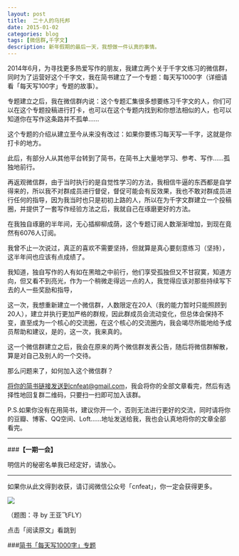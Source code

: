```yaml
---
layout: post
title:  二十人的乌托邦
date: 2015-01-02
categories: blog
tags: [微信群,千字文]
description: 新年假期的最后一天，我想做一件认真的事情。
---
```


2014年6月，为寻找更多热爱写作的朋友，我建立两个关于千字文练习的微信群，同时为了运营好这个千字文，我在简书建立了一个专题：每天写1000字（详细请看「每天写100字」专题的故事）。

专题建立之后，我在微信群内说：这个专题汇集很多想要练习千字文的人，你们可以在这个专题投稿进行打卡，也可以在这个专题内找到和你想法相似的人，也可以知道你在写作这条路并不孤单……

这个专题的介绍从建立至今从来没有改过：如果你要练习每天写一千字，这就是你打卡的地方。

此后，有部分人从其他平台转到了简书，在简书上大量地学习、参考、写作……孤独地前行。

再返观微信群，由于当时执行的是自觉性学习的方法，我相信牛逼的东西都是自学得来的，所以我不对群成员进行督促，督促可能会有反效果，我也不敢对群成员进行任何的指导，因为我当时也只是初初上路的人，所以在为千字文群建立一个投稿圈，并提供了一套写作经验方法之后，我就自己在琢磨更好的方法。

在我独自琢磨的半年间，无心插柳柳成荫，这个专题订阅人数渐渐增加，到现在竟然有6076人订阅。

我曾不止一次说过，真正的喜欢不需要坚持，但就算是真心要刻意练习（坚持），这半年间也应该有点成绩了。

我知道，独自写作的人有如在黑暗之中前行，他们享受孤独但又不甘寂寞，知道方向，但又看不到亮光，作为一个稍微走得远一点的人，我觉得应该对那些持续写下去的人一些奖励和指导，

这一次，我想重新建立一个微信群，人数限定在20人（我的能力暂时只能照顾到20人），建立并执行更加严格的群规，因此群成员会流动变化，但总体会保持不变，直至成为一个核心的交流圈，在这个核心的交流圈内，我会竭尽所能地给予成员帮助和建议，是的，这一次，我来真的。

这一个微信群建立之后，我会在原来的两个微信群发表公告，随后将微信群解散，算是对自己及别人的一个交待。

那么问题来了，如何加入这个微信群？

将你的简书链接发送到cnfeat@gmail.com，我会将你的全部文章看完，然后有选择性地回复群二维码，只要扫一扫即可加入该群。

P.S.如果你没有在用简书，建议你开一个，否则无法进行更好的交流，同时请将你的豆瓣、博客、QQ空间、Loft……地址发送给我，我也会认真地将你的文章全部看完。


---

###**【一期一会】**

明信片的秘密名单我已经定好，请放心。

----

如果你从此文得到收获，请订阅微信公众号「cnfeat」，你一定会获得更多。

![](http://7d9mjz.com1.z0.glb.clouddn.com/2014-12-15.jpg)

（题图：寻 by 王亚飞FLY）

点击「阅读原文」看跳到

###[简书「每天写1000字」专题](http://www.jianshu.com/collection/723de9bac3cd)




